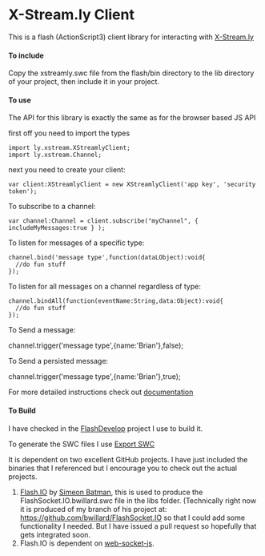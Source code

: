 X-Stream.ly Client
==================

This is a flash (ActionScript3) client library for interacting with [X-Stream.ly](http://x-stream.ly)


#### To include

Copy the xstreamly.swc file from the flash/bin directory to the lib directory of your project, then include it in your project.


#### To use

The API for this library is exactly the same as for the browser based JS API

first off you need to import the types

    import ly.xstream.XStreamlyClient;
    import ly.xstream.Channel;


next you need to create your client:

    var client:XStreamlyClient = new XStreamlyClient('app key', 'security token');
  
To subscribe to a channel:

    var channel:Channel = client.subscribe("myChannel", { includeMyMessages:true } );

To listen for messages of a specific type:

    channel.bind('message type',function(dataLObject):void{
      //do fun stuff
    });
  
To listen for all messages on a channel regardless of type:

    channel.bindAll(function(eventName:String,data:Object):void{
      //do fun stuff
    });
  
To Send a message:

   channel.trigger('message type',{name:'Brian'},false);
   
To Send a persisted message:

   channel.trigger('message type',{name:'Brian'},true);
   
   
For more detailed instructions check out [documentation](http://x-stream.ly/documentation.html)

#### To Build

I have checked in the [FlashDevelop](http://www.flashdevelop.org/) project I use to build it.

To generate the SWC files I use [Export SWC](http://sourceforge.net/projects/exportswc/)

It is dependent on two excellent GitHub projects.  I have just included the binaries that I referenced but I encourage you 
to check out the actual projects.

   1) [Flash.IO](https://github.com/simb/FlashSocket.IO) by [Simeon Batman](https://github.com/simb), this is used to produce the
   FlashSocket.IO.bwillard.swc file in the libs folder.  (Technically right now it is produced of my branch of his project at: 
   https://github.com/bwillard/FlashSocket.IO so that I could add some functionality I needed.  But I have issued a pull request
   so hopefully that gets integrated soon.
   2) Flash.IO is dependent on [web-socket-js](https://github.com/simb/web-socket-js).
